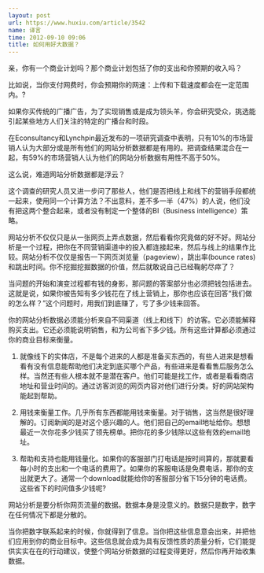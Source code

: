 ```yaml
---
layout: post
url: https://www.huxiu.com/article/3542
name: 译言
time: 2012-09-10 09:06
title: 如何用好大数据？
---
```

亲，你有一个商业计划吗？那个商业计划包括了你的支出和你预期的收入吗？

比如说，当你支付网费时，你会预期你的网速：上传和下载速度都会在一定范围内。?

如果你买传统的广播广告，为了实现销售或是成为领头羊，你会研究受众，挑选能引起某些地方人们关注的特定的广播台和时段。

在Econsultancy和Lynchpin最近发布的一项研究调查中表明，只有10%的市场营销人认为大部分或是所有他们的网站分析数据都是有用的。把调查结果混合在一起，有59%的市场营销人认为他们的网站分析数据有用性不高于50%。

这么说，难道网站分析数据都是浮云？

这个调查的研究人员又进一步问了那些人，他们是否把线上和线下的营销手段都统一起来，使用同一个计算方法？不出意料，差不多一半（47%）的人说，他们没有把这两个整合起来，或者没有制定一个整体的BI（Business intelligence）策略。

网站分析不仅仅只是从一张网页上弄点数据，然后看看你究竟做的好不好。网站分析是一个过程，把你在不同营销渠道中的投入都连接起来，然后与线上的结果作比较。网站分析不仅仅是报告一下网页浏览量（pageview），跳出率(bounce rates)和跳出时间。你不挖掘挖掘数据的价值，然后就敢说自己已经鞠躬尽瘁了？

当问题的开始和演变过程都有钱的身影，那问题的答案部分也必须把钱包括进去。这就是说，如果你被告知有多少钱花在了线上营销上，那你也应该在回答“我们做的怎么样？”这个问题时，用我们到底赚了，亏了多少钱来回答。

你的网站分析数据必须能分析来自不同渠道（线上和线下）的访客。它必须能解释购买支出。它还必须能说明销售，和为公司省下多少钱。所有这些计算都必须通过你的商业目标来衡量。

1. 就像线下的实体店，不是每个进来的人都是准备买东西的，有些人进来是想看看有没有信息能帮助他们决定到底买哪个产品，有些进来是看看售后服务怎么样。当然还有些人根本就不是潜在客户。他们可能是找工作，或者是看看商店地址和营业时间的。通过访客浏览的网页内容对他们进行分类。好的网站架构能起到帮助。

2. 用钱来衡量工作。几乎所有东西都能用钱来衡量。对于销售，这当然是很好理解的。订阅新闻的是对这个感兴趣的人。他们把自己的email地址给你。想想最近一次你花多少钱买了领先榜单。把你花的多少钱除以这些有效的email地址。

3. 帮助和支持也能用钱量化。如果你的客服部门打电话是按时间算的，那就要看每小时的支出和一个电话的费用了。如果你的客服电话是免费电话，那你的支出就更大了。通常一个download就能给你的客服部分省下15分钟的电话费。这些省下的时间值多少钱呢?

网站分析是要分析你网页流量的数据。数据本身是没意义的。数据只是数字，数字在任何情况下都是分散的。

当你把数字联系起来的时候，你就得到了信息。当你把这些信息意会出来，并把他们应用到你的商业目标中。这些信息就会成为具有反馈性质的质量分析，它们能提供实实在在的行动建议，使整个网站分析数据的过程变得更好，然后你再开始收集数据。

